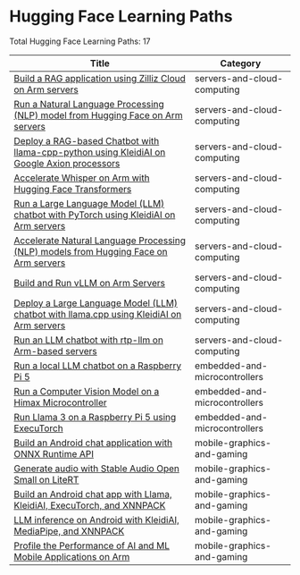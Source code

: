 # Hugging Face Learning Paths

Total Hugging Face Learning Paths: 17

| Title | Category |
|-------|----------|
| [Build a RAG application using Zilliz Cloud on Arm servers](https://learn.arm.com/learning-paths/servers-and-cloud-computing/milvus-rag) | servers-and-cloud-computing |
| [Run a Natural Language Processing (NLP) model from Hugging Face on Arm servers](https://learn.arm.com/learning-paths/servers-and-cloud-computing/nlp-hugging-face) | servers-and-cloud-computing |
| [Deploy a RAG-based Chatbot with llama-cpp-python using KleidiAI on Google Axion processors](https://learn.arm.com/learning-paths/servers-and-cloud-computing/rag) | servers-and-cloud-computing |
| [Accelerate Whisper on Arm with Hugging Face Transformers](https://learn.arm.com/learning-paths/servers-and-cloud-computing/whisper) | servers-and-cloud-computing |
| [Run a Large Language Model (LLM) chatbot with PyTorch using KleidiAI on Arm servers](https://learn.arm.com/learning-paths/servers-and-cloud-computing/pytorch-llama) | servers-and-cloud-computing |
| [Accelerate Natural Language Processing (NLP) models from Hugging Face on Arm servers](https://learn.arm.com/learning-paths/servers-and-cloud-computing/benchmark-nlp) | servers-and-cloud-computing |
| [Build and Run vLLM on Arm Servers](https://learn.arm.com/learning-paths/servers-and-cloud-computing/vllm) | servers-and-cloud-computing |
| [Deploy a Large Language Model (LLM) chatbot with llama.cpp using KleidiAI on Arm servers](https://learn.arm.com/learning-paths/servers-and-cloud-computing/llama-cpu) | servers-and-cloud-computing |
| [Run an LLM chatbot with rtp-llm on Arm-based servers](https://learn.arm.com/learning-paths/servers-and-cloud-computing/rtp-llm) | servers-and-cloud-computing |
| [Run a local LLM chatbot on a Raspberry Pi 5](https://learn.arm.com/learning-paths/embedded-and-microcontrollers/llama-python-cpu) | embedded-and-microcontrollers |
| [Run a Computer Vision Model on a Himax Microcontroller](https://learn.arm.com/learning-paths/embedded-and-microcontrollers/yolo-on-himax) | embedded-and-microcontrollers |
| [Run Llama 3 on a Raspberry Pi 5 using ExecuTorch](https://learn.arm.com/learning-paths/embedded-and-microcontrollers/rpi-llama3) | embedded-and-microcontrollers |
| [Build an Android chat application with ONNX Runtime API](https://learn.arm.com/learning-paths/mobile-graphics-and-gaming/build-android-chat-app-using-onnxruntime) | mobile-graphics-and-gaming |
| [Generate audio with Stable Audio Open Small on LiteRT](https://learn.arm.com/learning-paths/mobile-graphics-and-gaming/run-stable-audio-open-small-with-lite-rt) | mobile-graphics-and-gaming |
| [Build an Android chat app with Llama, KleidiAI, ExecuTorch, and XNNPACK](https://learn.arm.com/learning-paths/mobile-graphics-and-gaming/build-llama3-chat-android-app-using-executorch-and-xnnpack) | mobile-graphics-and-gaming |
| [LLM inference on Android with KleidiAI, MediaPipe, and XNNPACK](https://learn.arm.com/learning-paths/mobile-graphics-and-gaming/kleidiai-on-android-with-mediapipe-and-xnnpack) | mobile-graphics-and-gaming |
| [Profile the Performance of AI and ML Mobile Applications on Arm](https://learn.arm.com/learning-paths/mobile-graphics-and-gaming/profiling-ml-on-arm) | mobile-graphics-and-gaming |
